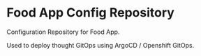 # Food App Config Repository

Configuration Repository for Food App.

Used to deploy thought GitOps using ArgoCD / Openshift GitOps.
